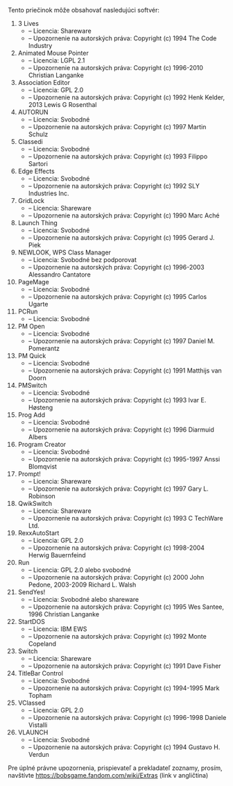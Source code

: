 Tento priečinok môže obsahovať nasledujúci softvér:

1. 3 Lives
   - – Licencia: Shareware
   - – Upozornenie na autorských práva: Copyright (c) 1994 The Code Industry
2. Animated Mouse Pointer
   - – Licencia: LGPL 2.1
   - – Upozornenie na autorských práva: Copyright (c) 1996-2010 Christian Langanke
3. Association Editor
   - – Licencia: GPL 2.0
   - – Upozornenie na autorských práva: Copyright (c) 1992 Henk Kelder, 2013 Lewis G Rosenthal
4. AUTORUN
   - – Licencia: Svobodné
   - – Upozornenie na autorských práva: Copyright (c) 1997 Martin Schulz
5. Classedi
   - – Licencia: Svobodné
   - – Upozornenie na autorských práva: Copyright (c) 1993 Filippo Sartori
6. Edge Effects
   - – Licencia: Svobodné
   - – Upozornenie na autorských práva: Copyright (c) 1992 SLY Industries Inc.
7. GridLock
   - – Licencia: Shareware
   - – Upozornenie na autorských práva: Copyright (c) 1990 Marc Aché
8. Launch Thing
   - – Licencia: Svobodné
   - – Upozornenie na autorských práva: Copyright (c) 1995 Gerard J. Piek
9. NEWLOOK, WPS Class Manager
   - – Licencia: Svobodné bez podporovat
   - – Upozornenie na autorských práva: Copyright (c) 1996-2003 Alessandro Cantatore
10. PageMage
    - – Licencia: Svobodné
    - – Upozornenie na autorských práva: Copyright (c) 1995 Carlos Ugarte
11. PCRun
    - – Licencia: Svobodné
12. PM Open
    - – Licencia: Svobodné
    - – Upozornenie na autorských práva: Copyright (c) 1997 Daniel M. Pomerantz
13. PM Quick
    - – Licencia: Svobodné
    - – Upozornenie na autorských práva: Copyright (c) 1991 Matthijs van Doorn
14. PMSwitch
    - – Licencia: Svobodné
    - – Upozornenie na autorských práva: Copyright (c) 1993 Ivar E. Høsteng
15. Prog Add
    - – Licencia: Svobodné
    - – Upozornenie na autorských práva: Copyright (c) 1996 Diarmuid Albers
16. Program Creator
    - – Licencia: Svobodné
    - – Upozornenie na autorských práva: Copyright (c) 1995-1997 Anssi Blomqvist
17. Prompt!
    - – Licencia: Shareware
    - – Upozornenie na autorských práva: Copyright (c) 1997 Gary L. Robinson
18. QwikSwitch
    - – Licencia: Shareware
    - – Upozornenie na autorských práva: Copyright (c) 1993 C TechWare Ltd.
19. RexxAutoStart
    - – Licencia: GPL 2.0
    - – Upozornenie na autorských práva: Copyright (c) 1998-2004 Herwig Bauernfeind
20. Run
    - – Licencia: GPL 2.0 alebo svobodné
    - – Upozornenie na autorských práva: Copyright (c) 2000 John Pedone, 2003-2009 Richard L. Walsh
21. SendYes!
    - – Licencia: Svobodné alebo shareware
    - – Upozornenie na autorských práva: Copyright (c) 1995 Wes Santee, 1996 Christian Langanke
22. StartDOS
    - – Licencia: IBM EWS
    - – Upozornenie na autorských práva: Copyright (c) 1992 Monte Copeland
23. Switch
    - – Licencia: Shareware
    - – Upozornenie na autorských práva: Copyright (c) 1991 Dave Fisher
24. TitleBar Control
    - – Licencia: Svobodné
    - – Upozornenie na autorských práva: Copyright (c) 1994-1995 Mark Topham
25. VClassed
    - – Licencia: GPL 2.0
    - – Upozornenie na autorských práva: Copyright (c) 1996-1998 Daniele Vistalli
26. VLAUNCH
    - – Licencia: Svobodné
    - – Upozornenie na autorských práva: Copyright (c) 1994 Gustavo H. Verdun

Pre úplné právne upozornenia, prispievateľ a prekladateľ zoznamy, prosím, navštívte https://bobsgame.fandom.com/wiki/Extras (link v angličtina)

